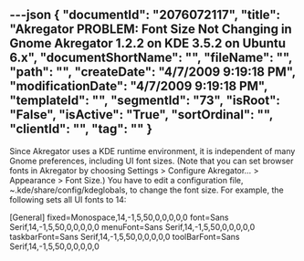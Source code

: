 ---json
{
  "documentId": "2076072117",
  "title": "Akregator PROBLEM: Font Size Not Changing in Gnome Akregator 1.2.2 on KDE 3.5.2 on Ubuntu 6.x",
  "documentShortName": "",
  "fileName": "",
  "path": "",
  "createDate": "4/7/2009 9:19:18 PM",
  "modificationDate": "4/7/2009 9:19:18 PM",
  "templateId": "",
  "segmentId": "73",
  "isRoot": "False",
  "isActive": "True",
  "sortOrdinal": "",
  "clientId": "",
  "tag": ""
}
---

Since Akregator uses a KDE runtime environment, it is independent of many Gnome preferences, including UI font sizes. (Note that you can set browser fonts in Akregator by choosing Settings &gt; Configure Akregator… &gt; Appearance &gt; Font Size.) You have to edit a configuration file, ~.kde/share/config/kdeglobals, to change the font size. For example, the following sets all UI fonts to 14:

[General]
fixed=Monospace,14,-1,5,50,0,0,0,0,0
font=Sans Serif,14,-1,5,50,0,0,0,0,0
menuFont=Sans Serif,14,-1,5,50,0,0,0,0,0
taskbarFont=Sans Serif,14,-1,5,50,0,0,0,0,0
toolBarFont=Sans Serif,14,-1,5,50,0,0,0,0,0
